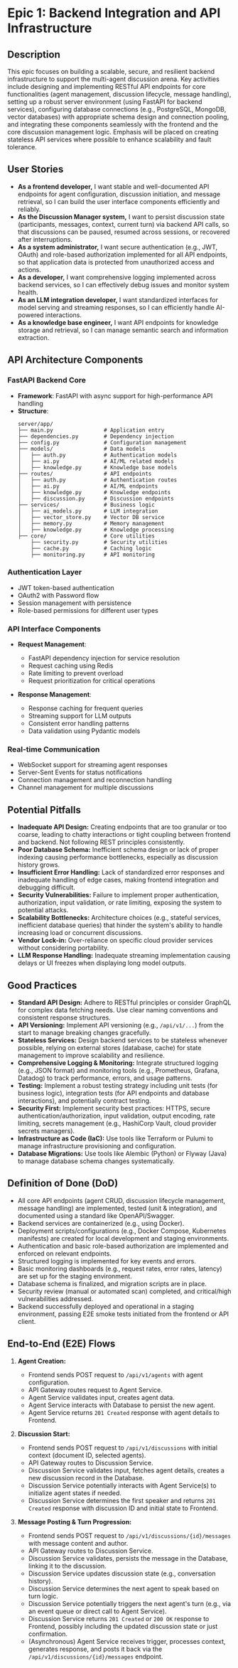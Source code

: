 # Epic 1: Backend Integration and API Infrastructure

## Description

This epic focuses on building a scalable, secure, and resilient backend infrastructure to support the multi-agent discussion arena. Key activities include designing and implementing RESTful API endpoints for core functionalities (agent management, discussion lifecycle, message handling), setting up a robust server environment (using FastAPI for backend services), configuring database connections (e.g., PostgreSQL, MongoDB, vector databases) with appropriate schema design and connection pooling, and integrating these components seamlessly with the frontend and the core discussion management logic. Emphasis will be placed on creating stateless API services where possible to enhance scalability and fault tolerance.

## User Stories

- **As a frontend developer,** I want stable and well-documented API endpoints for agent configuration, discussion initiation, and message retrieval, so I can build the user interface components efficiently and reliably.
- **As the Discussion Manager system,** I want to persist discussion state (participants, messages, context, current turn) via backend API calls, so that discussions can be paused, resumed across sessions, or recovered after interruptions.
- **As a system administrator,** I want secure authentication (e.g., JWT, OAuth) and role-based authorization implemented for all API endpoints, so that application data is protected from unauthorized access and actions.
- **As a developer,** I want comprehensive logging implemented across backend services, so I can effectively debug issues and monitor system health.
- **As an LLM integration developer,** I want standardized interfaces for model serving and streaming responses, so I can efficiently handle AI-powered interactions.
- **As a knowledge base engineer,** I want API endpoints for knowledge storage and retrieval, so I can manage semantic search and information extraction.

## API Architecture Components

### FastAPI Backend Core
- **Framework**: FastAPI with async support for high-performance API handling
- **Structure**:
  ```
  server/app/
  ├── main.py                # Application entry
  ├── dependencies.py        # Dependency injection
  ├── config.py              # Configuration management
  ├── models/                # Data models
  │   ├── auth.py            # Authentication models
  │   ├── ai.py              # AI/ML related models
  │   ├── knowledge.py       # Knowledge base models
  ├── routes/                # API endpoints
  │   ├── auth.py            # Authentication routes
  │   ├── ai.py              # AI/ML endpoints
  │   ├── knowledge.py       # Knowledge endpoints
  │   ├── discussion.py      # Discussion endpoints
  ├── services/              # Business logic
  │   ├── ai_models.py       # LLM integration
  │   ├── vector_store.py    # Vector DB service
  │   ├── memory.py          # Memory management
  │   ├── knowledge.py       # Knowledge processing
  ├── core/                  # Core utilities
      ├── security.py        # Security utilities
      ├── cache.py           # Caching logic
      ├── monitoring.py      # API monitoring
  ```

### Authentication Layer
- JWT token-based authentication
- OAuth2 with Password flow
- Session management with persistence
- Role-based permissions for different user types

### API Interface Components
- **Request Management**:
  - FastAPI dependency injection for service resolution
  - Request caching using Redis
  - Rate limiting to prevent overload
  - Request prioritization for critical operations

- **Response Management**:
  - Response caching for frequent queries
  - Streaming support for LLM outputs
  - Consistent error handling patterns
  - Data validation using Pydantic models

### Real-time Communication
- WebSocket support for streaming agent responses
- Server-Sent Events for status notifications
- Connection management and reconnection handling
- Channel management for multiple discussions

## Potential Pitfalls

- **Inadequate API Design:** Creating endpoints that are too granular or too coarse, leading to chatty interactions or tight coupling between frontend and backend. Not following REST principles consistently.
- **Poor Database Schema:** Inefficient schema design or lack of proper indexing causing performance bottlenecks, especially as discussion history grows.
- **Insufficient Error Handling:** Lack of standardized error responses and inadequate handling of edge cases, making frontend integration and debugging difficult.
- **Security Vulnerabilities:** Failure to implement proper authentication, authorization, input validation, or rate limiting, exposing the system to potential attacks.
- **Scalability Bottlenecks:** Architecture choices (e.g., stateful services, inefficient database queries) that hinder the system's ability to handle increasing load or concurrent discussions.
- **Vendor Lock-in:** Over-reliance on specific cloud provider services without considering portability.
- **LLM Response Handling:** Inadequate streaming implementation causing delays or UI freezes when displaying long model outputs.

## Good Practices

- **Standard API Design:** Adhere to RESTful principles or consider GraphQL for complex data fetching needs. Use clear naming conventions and consistent response structures.
- **API Versioning:** Implement API versioning (e.g., `/api/v1/...`) from the start to manage breaking changes gracefully.
- **Stateless Services:** Design backend services to be stateless whenever possible, relying on external stores (database, cache) for state management to improve scalability and resilience.
- **Comprehensive Logging & Monitoring:** Integrate structured logging (e.g., JSON format) and monitoring tools (e.g., Prometheus, Grafana, Datadog) to track performance, errors, and usage patterns.
- **Testing:** Implement a robust testing strategy including unit tests (for business logic), integration tests (for API endpoints and database interactions), and potentially contract testing.
- **Security First:** Implement security best practices: HTTPS, secure authentication/authorization, input validation, output encoding, rate limiting, secrets management (e.g., HashiCorp Vault, cloud provider secrets managers).
- **Infrastructure as Code (IaC):** Use tools like Terraform or Pulumi to manage infrastructure provisioning and configuration.
- **Database Migrations:** Use tools like Alembic (Python) or Flyway (Java) to manage database schema changes systematically.

## Definition of Done (DoD)

- All core API endpoints (agent CRUD, discussion lifecycle management, message handling) are implemented, tested (unit & integration), and documented using a standard like OpenAPI/Swagger.
- Backend services are containerized (e.g., using Docker).
- Deployment scripts/configurations (e.g., Docker Compose, Kubernetes manifests) are created for local development and staging environments.
- Authentication and basic role-based authorization are implemented and enforced on relevant endpoints.
- Structured logging is implemented for key events and errors.
- Basic monitoring dashboards (e.g., request rates, error rates, latency) are set up for the staging environment.
- Database schema is finalized, and migration scripts are in place.
- Security review (manual or automated scan) completed, and critical/high vulnerabilities addressed.
- Backend successfully deployed and operational in a staging environment, passing E2E smoke tests initiated from the frontend or API client.

## End-to-End (E2E) Flows

1.  **Agent Creation:**
    - Frontend sends POST request to `/api/v1/agents` with agent configuration.
    - API Gateway routes request to Agent Service.
    - Agent Service validates input, creates agent data.
    - Agent Service interacts with Database to persist the new agent.
    - Agent Service returns `201 Created` response with agent details to Frontend.

2.  **Discussion Start:**
    - Frontend sends POST request to `/api/v1/discussions` with initial context (document ID, selected agents).
    - API Gateway routes to Discussion Service.
    - Discussion Service validates input, fetches agent details, creates a new discussion record in the Database.
    - Discussion Service potentially interacts with Agent Service(s) to initialize agent states if needed.
    - Discussion Service determines the first speaker and returns `201 Created` response with discussion ID and initial state to Frontend.

3.  **Message Posting & Turn Progression:**
    - Frontend sends POST request to `/api/v1/discussions/{id}/messages` with message content and author.
    - API Gateway routes to Discussion Service.
    - Discussion Service validates, persists the message in the Database, linking it to the discussion.
    - Discussion Service updates discussion state (e.g., conversation history).
    - Discussion Service determines the next agent to speak based on turn logic.
    - Discussion Service potentially triggers the next agent's turn (e.g., via an event queue or direct call to Agent Service).
    - Discussion Service returns `201 Created` or `200 OK` response to Frontend, possibly including the updated discussion state or just confirmation.
    - (Asynchronous) Agent Service receives trigger, processes context, generates response, and posts it back via the `/api/v1/discussions/{id}/messages` endpoint. 